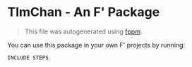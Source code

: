 # TlmChan - An F' Package

> This file was autogenerated using [fppm](https://github.com/mosa11aei/fprime-fppm).

You can use this package in your own F' projects by running:

```bash
INCLUDE STEPS
```